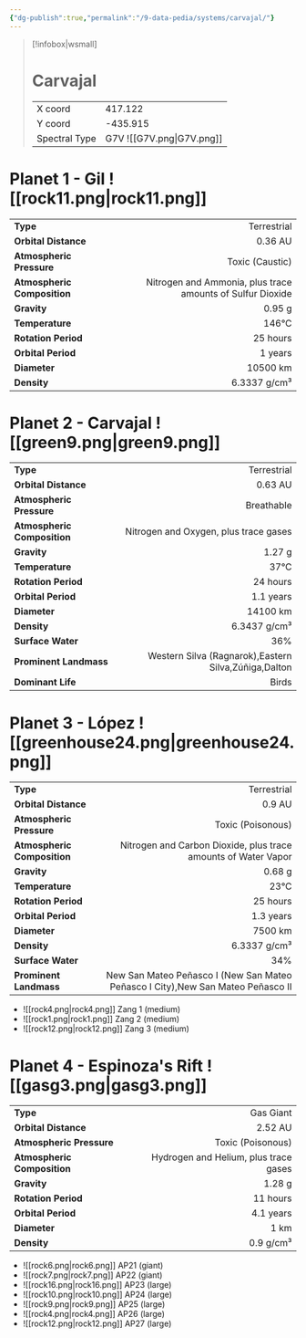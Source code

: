 ```yaml
---
{"dg-publish":true,"permalink":"/9-data-pedia/systems/carvajal/"}
---
```


> [!infobox|wsmall]
> # Carvajal
> | | |
> | - | - |
> | X coord | 417.122 |
> | Y coord| -435.915 |
> | Spectral Type | G7V ![[G7V.png\|G7V.png]] |

# Planet 1 - Gil ![[rock11.png\|rock11.png]]
|                             |                           |
| --------------------------- | -------------------------:|
| **Type**                    |             Terrestrial |
| **Orbital Distance**        |   0.36 AU |
| **Atmospheric Pressure**    |       Toxic (Caustic) |
| **Atmospheric Composition** |      Nitrogen and Ammonia, plus trace amounts of Sulfur Dioxide |
| **Gravity**                 |        0.95 g |
| **Temperature**             |    146°C |
| **Rotation Period**         |  25 hours |
| **Orbital Period** | 1 years |
| **Diameter**                |      10500 km | 
| **Density**                 |    6.3337 g/cm³ |





# Planet 2 - Carvajal ![[green9.png\|green9.png]]
|                             |                           |
| --------------------------- | -------------------------:|
| **Type**                    |             Terrestrial |
| **Orbital Distance**        |   0.63 AU |
| **Atmospheric Pressure**    |       Breathable |
| **Atmospheric Composition** |      Nitrogen and Oxygen, plus trace gases |
| **Gravity**                 |        1.27 g |
| **Temperature**             |    37°C |
| **Rotation Period**         |  24 hours |
| **Orbital Period** | 1.1 years |
| **Diameter**                |      14100 km | 
| **Density**                 |    6.3437 g/cm³ |
| **Surface Water**           |           36% | 
| **Prominent Landmass**      |         Western Silva (Ragnarok),Eastern Silva,Zúñiga,Dalton | 
| **Dominant Life**           |         Birds |





# Planet 3 - López ![[greenhouse24.png\|greenhouse24.png]]
|                             |                           |
| --------------------------- | -------------------------:|
| **Type**                    |             Terrestrial |
| **Orbital Distance**        |   0.9 AU |
| **Atmospheric Pressure**    |       Toxic (Poisonous) |
| **Atmospheric Composition** |      Nitrogen and Carbon Dioxide, plus trace amounts of Water Vapor |
| **Gravity**                 |        0.68 g |
| **Temperature**             |    23°C |
| **Rotation Period**         |  25 hours |
| **Orbital Period** | 1.3 years |
| **Diameter**                |      7500 km | 
| **Density**                 |    6.3337 g/cm³ |
| **Surface Water**           |           34% | 
| **Prominent Landmass**      |         New San Mateo Peñasco I (New San Mateo Peñasco I City),New San Mateo Peñasco II | 



- ![[rock4.png\|rock4.png]] Zang 1 (medium)
- ![[rock1.png\|rock1.png]] Zang 2 (medium)
- ![[rock12.png\|rock12.png]] Zang 3 (medium)


# Planet 4 - Espinoza's Rift ![[gasg3.png\|gasg3.png]]
|                             |                           |
| --------------------------- | -------------------------:|
| **Type**                    |             Gas Giant |
| **Orbital Distance**        |   2.52 AU |
| **Atmospheric Pressure**    |       Toxic (Poisonous) |
| **Atmospheric Composition** |      Hydrogen and Helium, plus trace gases |
| **Gravity**                 |        1.28 g |
| **Rotation Period**         |  11 hours |
| **Orbital Period** | 4.1 years |
| **Diameter**                |      1 km | 
| **Density**                 |    0.9 g/cm³ |



- ![[rock6.png\|rock6.png]] AP21 (giant)
- ![[rock7.png\|rock7.png]] AP22 (giant)
- ![[rock16.png\|rock16.png]] AP23 (large)
- ![[rock10.png\|rock10.png]] AP24 (large)
- ![[rock9.png\|rock9.png]] AP25 (large)
- ![[rock4.png\|rock4.png]] AP26 (large)
- ![[rock12.png\|rock12.png]] AP27 (large)


